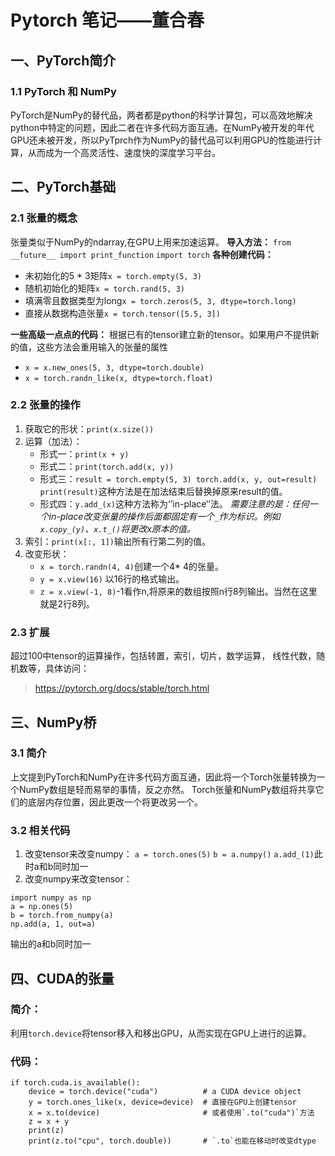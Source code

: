 # Pytorch 笔记——董合春
## 一、PyTorch简介
### 1.1 PyTorch 和 NumPy
PyTorch是NumPy的替代品，两者都是python的科学计算包，可以高效地解决python中特定的问题，因此二者在许多代码方面互通。在NumPy被开发的年代GPU还未被开发，所以PyTprch作为NumPy的替代品可以利用GPU的性能进行计算，从而成为一个高灵活性、速度快的深度学习平台。
## 二、PyTorch基础
### 2.1 张量的概念
张量类似于NumPy的ndarray,在GPU上用来加速运算。
**导入方法：**
`from __future__ import print_function`
`import torch`
**各种创建代码：**
- 未初始化的5 * 3矩阵`x = torch.empty(5, 3)`
- 随机初始化的矩阵`x = torch.rand(5, 3)`
- 填满零且数据类型为long`x = torch.zeros(5, 3, dtype=torch.long)`
- 直接从数据构造张量`x = torch.tensor([5.5, 3])`

**一些高级一点点的代码：**
根据已有的tensor建立新的tensor。如果用户不提供新的值，这些方法会重用输入的张量的属性
- `x = x.new_ones(5, 3, dtype=torch.double)`
- `x = torch.randn_like(x, dtype=torch.float)`

### 2.2 张量的操作
1. 获取它的形状：`print(x.size())`
2. 运算（加法）：
	- 形式一：`print(x + y)`
	- 形式二：`print(torch.add(x, y))`
	- 形式三：```result = torch.empty(5, 3)
	torch.add(x, y, out=result)
	print(result)```这种方法是在加法结束后替换掉原来result的值。
	- 形式四：`y.add_(x)`这种方法称为‘’in-place‘’法。
	*需要注意的是：任何一个in-place改变张量的操作后面都固定有一个`_`作为标识。例如`x.copy_(y)`、`x.t_()`将更改x原本的值。*
3. 索引：`print(x[:, 1])`输出所有行第二列的值。
4. 改变形状：
	- `x = torch.randn(4, 4)`创建一个4* 4的张量。
	- `y = x.view(16)` 以16行的格式输出。
	- `z = x.view(-1, 8)`-1看作n,将原来的数组按照n行8列输出。当然在这里就是2行8列。
### 2.3 扩展
超过100中tensor的运算操作，包括转置，索引，切片，数学运算， 线性代数，随机数等，具体访问：
>https://pytorch.org/docs/stable/torch.html

## 三、NumPy桥
### 3.1 简介
上文提到PyTorch和NumPy在许多代码方面互通，因此将一个Torch张量转换为一个NumPy数组是轻而易举的事情，反之亦然。
Torch张量和NumPy数组将共享它们的底层内存位置，因此更改一个将更改另一个。
### 3.2 相关代码
1. 改变tensor来改变numpy：
`a = torch.ones(5)`
`b = a.numpy()`
`a.add_(1)`此时a和b同时加一
2. 改变numpy来改变tensor：
```
import numpy as np
a = np.ones(5)
b = torch.from_numpy(a)
np.add(a, 1, out=a)
```
输出的a和b同时加一
## 四、CUDA的张量
### 简介：
利用`torch.device`将tensor移入和移出GPU，从而实现在GPU上进行的运算。
### 代码：
```
if torch.cuda.is_available():
    device = torch.device("cuda")          # a CUDA device object
    y = torch.ones_like(x, device=device)  # 直接在GPU上创建tensor
    x = x.to(device)                       # 或者使用`.to("cuda")`方法
    z = x + y
    print(z)
    print(z.to("cpu", torch.double))       # `.to`也能在移动时改变dtype
```
